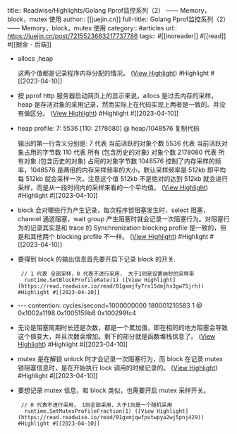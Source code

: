 title:: Readwise/Highlights/Golang Pprof监控系列（2） —— Memory，block，mutex 使用
author:: [[juejin.cn]]
full-title:: Golang Pprof监控系列（2） —— Memory，block，mutex 使用
category:: #articles
url:: https://juejin.cn/post/7215523663217737786
tags:: #[[inoreader]] #[[read]] #[[掘金 - 后端]]

- allocs ,heap
  
  这两个值都是记录程序内存分配的情况。 ([View Highlight](https://read.readwise.io/read/01gxmhr7k4ge77za9tarhkyv4e)) #Highlight #[[2023-04-10]]
- 按 pprof http 服务器启动网页上的显示来说，allocs 是过去内存的采样，heap 是存活对象的采用记录，然而实际上在代码实现上两者是一致的。并没有做区分。 ([View Highlight](https://read.readwise.io/read/01gxmhrmw7nq92jwpv0bk82j50)) #Highlight #[[2023-04-10]]
- heap profile: 7: 5536 [110: 2178080] @ heap/1048576
    复制代码
  
  输出的第一行含义分别是: 7 代表 当前活跃的对象个数 5536 代表 当前活跃对象占用的字节数 110 代表 所有 (包含历史的对象) 对象个数 2178080 代表 所有对象 (包含历史的对象) 占用的对象字节数 1048576 控制了内存采样的频率，1048576 是两倍的内存采样频率的大小，默认采样频率是 512kb 即平均每 512kb 就会采样一次，注意这个值 512kb 不是绝对的达到 512kb 就会进行采样，而是从一段时间内的采样来看的一个平均值。 ([View Highlight](https://read.readwise.io/read/01gxmjd4gdsks4km3eh8fa3ayt)) #Highlight #[[2023-04-10]]
- block 会对哪些行为产生记录，每次程序锁阻塞发生时，select 阻塞，channel 通道阻塞，wait group 产生阻塞时就会记录一次阻塞行为。对阻塞行为的记录其实是和 trace 的 Synchronization blocking profile 是一致的，但是和其他两个 blocking profile 不一样。 ([View Highlight](https://read.readwise.io/read/01gxmjfenfw6knfhf949ykx356)) #Highlight #[[2023-04-10]]
- 要得到 block 的输出信息首先要开启下记录 block 的开关.
  
       // 1 代表 全部采样，0 代表不进行采用， 大于1则是设置纳秒的采样率
    	runtime.SetBlockProfileRate(1) ([View Highlight](https://read.readwise.io/read/01gxmjfy7rx15dmjhs3gw75jrh)) #Highlight #[[2023-04-10]]
- --- contention:
    cycles/second=1000000000
    180001216583 1 @ 0x1002a1198 0x1005159b8 0x100299fc4
- 无论是阻塞周期时长还是次数，都是一个累加值，即在相同的地方阻塞会导致这个值变大，并且次数会增加。剩下的部分就是函数堆栈信息了。 ([View Highlight](https://read.readwise.io/read/01gxmjn8nvew1ezpxna9r1q387)) #Highlight #[[2023-04-10]]
- mutex 是在解锁 unlock 时才会记录一次阻塞行为，而 block 在记录 mutex 锁阻塞信息时，是在开始执行 lock 调用的时候记录的。 ([View Highlight](https://read.readwise.io/read/01gxmjqhpwc5b4q2vh2tgr2d6h)) #Highlight #[[2023-04-10]]
- 要想记录 mutex 信息，和 block 类似，也需要开启 mutex 采样开关。
  
       // 0 代表不进行采用， 1则全部采用，大于1则是一个随机采用
       	runtime.SetMutexProfileFraction(1) ([View Highlight](https://read.readwise.io/read/01gxmjqwfpvtwpya2wj5pnj429)) #Highlight #[[2023-04-10]]